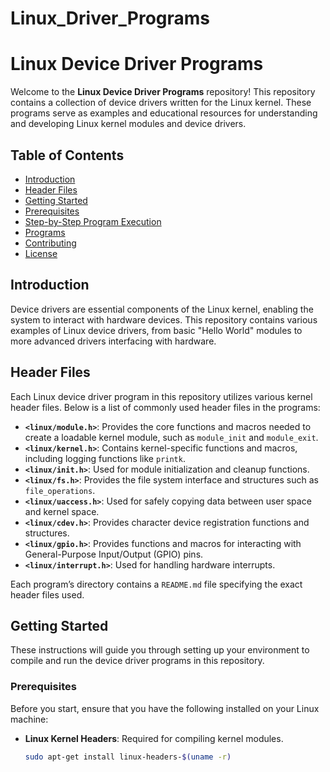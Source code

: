 # Linux_Driver_Programs

# Linux Device Driver Programs

Welcome to the **Linux Device Driver Programs** repository! This repository contains a collection of device drivers written for the Linux kernel. These programs serve as examples and educational resources for understanding and developing Linux kernel modules and device drivers.

## Table of Contents

- [Introduction](#introduction)
- [Header Files](#header-files)
- [Getting Started](#getting-started)
- [Prerequisites](#prerequisites)
- [Step-by-Step Program Execution](#step-by-step-program-execution)
- [Programs](#programs)
- [Contributing](#contributing)
- [License](#license)

## Introduction

Device drivers are essential components of the Linux kernel, enabling the system to interact with hardware devices. This repository contains various examples of Linux device drivers, from basic "Hello World" modules to more advanced drivers interfacing with hardware.

## Header Files

Each Linux device driver program in this repository utilizes various kernel header files. Below is a list of commonly used header files in the programs:

- **`<linux/module.h>`**: Provides the core functions and macros needed to create a loadable kernel module, such as `module_init` and `module_exit`.
- **`<linux/kernel.h>`**: Contains kernel-specific functions and macros, including logging functions like `printk`.
- **`<linux/init.h>`**: Used for module initialization and cleanup functions.
- **`<linux/fs.h>`**: Provides the file system interface and structures such as `file_operations`.
- **`<linux/uaccess.h>`**: Used for safely copying data between user space and kernel space.
- **`<linux/cdev.h>`**: Provides character device registration functions and structures.
- **`<linux/gpio.h>`**: Provides functions and macros for interacting with General-Purpose Input/Output (GPIO) pins.
- **`<linux/interrupt.h>`**: Used for handling hardware interrupts.

Each program’s directory contains a `README.md` file specifying the exact header files used.

## Getting Started

These instructions will guide you through setting up your environment to compile and run the device driver programs in this repository.

### Prerequisites

Before you start, ensure that you have the following installed on your Linux machine:

- **Linux Kernel Headers**: Required for compiling kernel modules.
  ```bash
  sudo apt-get install linux-headers-$(uname -r)
